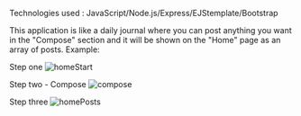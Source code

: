 Technologies used : JavaScript/Node.js/Express/EJStemplate/Bootstrap

This application is like a daily journal where you can post anything you want in the "Compose" section and it will be shown on the "Home" page as an array of posts.
Example:



Step one
![homeStart](https://user-images.githubusercontent.com/88727542/142644017-9d066421-10ed-4bc2-b380-312f69707f9d.png)



Step two - Compose
![compose](https://user-images.githubusercontent.com/88727542/142644232-e4feaa07-916d-4350-b10e-92d0af270bfd.png)



Step three
![homePosts](https://user-images.githubusercontent.com/88727542/142644335-673916b8-7185-4fb4-909a-8bfd63ef56dc.png)



